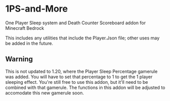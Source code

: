 # 1PS-and-More
One Player Sleep system and Death Counter Scoreboard addon for Minecraft Bedrock

This includes any utilities that include the Player.Json file; other uses may be added in the future.

## Warning
This is not updated to 1.20, where the Player Sleep Percentage gamerule was added. You will have to set that percentage to 1 to get the 1 player sleeping effect. You're still free to use this addon, but it'll need to be combined with that gamerule.
The functions in this addon will be adjusted to accomodate this new gamerule soon. 
